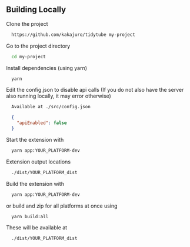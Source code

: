 ## Building Locally

Clone the project

```bash
  https://github.com/kakajuro/tidytube my-project
```

Go to the project directory

```bash
  cd my-project
```

Install dependencies (using yarn)

```bash
  yarn
```

Edit the config.json to disable api calls (If you do not also have the server also running locally, it may error otherwise)

```bash
  Available at ./src/config.json
```

```json
  {
    "apiEnabled": false
  }
```

Start the extension with

```bash
  yarn app:YOUR_PLATFORM-dev
```

Extension output locations

```bash
  ./dist/YOUR_PLATFORM_dist
```

Build the extension with

```bash
  yarn app:YOUR_PLATFORM-dev
```

or build and zip for all platforms at once using

```bash
  yarn build:all
```

These will be available at 

```bash
  ./dist/YOUR_PLATFORM_dist
```